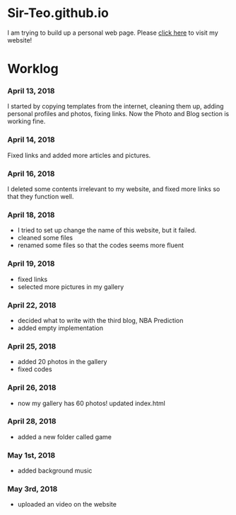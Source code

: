 [website]:https://sir-teo.github.io
# Sir-Teo.github.io
I am trying to build up a personal web page. 
Please [click here][website] to visit my website!

# Worklog
### April 13, 2018
I started by copying templates from the internet, cleaning them up, adding personal profiles and photos, fixing links. Now the 
Photo and Blog section is working fine. 

### April 14, 2018
Fixed links and added more articles and pictures. 

### April 16, 2018
I deleted some contents irrelevant to my website, and fixed more links so that they function well.

### April 18, 2018
- I tried to set up change the name of this website, but it failed. 
- cleaned some files
- renamed some files so that the codes seems more fluent

### April 19, 2018
- fixed links
- selected more pictures in my gallery

### April 22, 2018
- decided what to write with the third blog, NBA Prediction
- added empty implementation

### April 25, 2018
- added 20 photos in the gallery
- fixed codes

### April 26, 2018
- now my gallery has 60 photos!
updated index.html

### April 28, 2018
- added a new folder called game

### May 1st, 2018
- added background music

### May 3rd, 2018
- uploaded an video on the website


